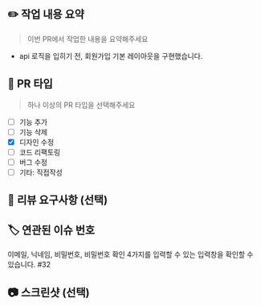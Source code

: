 ## ✏️ 작업 내용 요약

> 이번 PR에서 작업한 내용을 요약해주세요

- api 로직을 입히기 전, 회원가입 기본 레이아웃을 구현했습니다.

## 📝 PR 타입

> 하나 이상의 PR 타입을 선택해주세요

- [ ] 기능 추가
- [ ] 기능 삭제
- [x] 디자인 수정
- [ ] 코드 리팩토링
- [ ] 버그 수정
- [ ] 기타: 직접작성

## 💬 리뷰 요구사항 (선택)

## 🏷️ 연관된 이슈 번호

이메일, 닉네임, 비밀번호, 비밀번호 확인 4가지를 입력할 수 있는 입력창을 확인할 수 있습니다. #32

## 📷 스크린샷 (선택)
